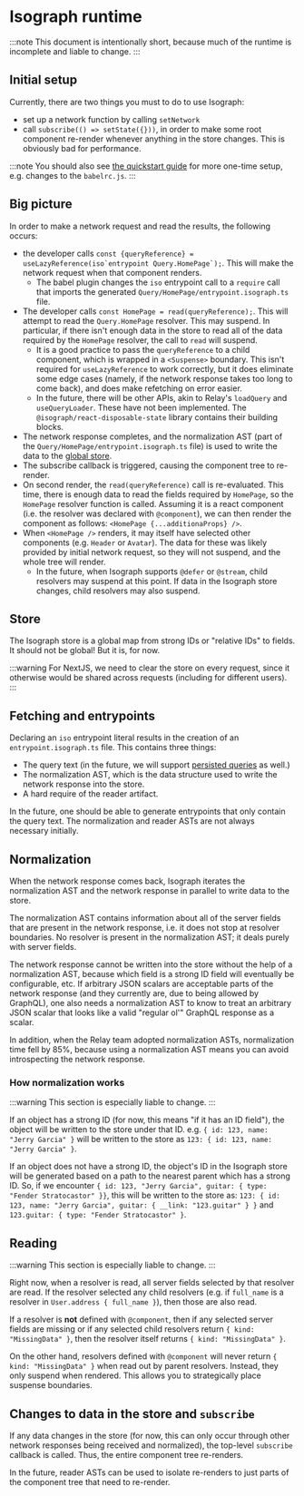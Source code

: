 # Isograph runtime

:::note
This document is intentionally short, because much of the runtime is incomplete and liable to change.
:::

## Initial setup

Currently, there are two things you must to do to use Isograph:

- set up a network function by calling `setNetwork`
- call `subscribe(() => setState({}))`, in order to make some root component re-render whenever anything in the store changes. This is obviously bad for performance.

:::note
You should also see [the quickstart guide](../../quickstart) for more one-time setup, e.g. changes to the `babelrc.js`.
:::

## Big picture

In order to make a network request and read the results, the following occurs:

- the developer calls `` const {queryReference} = useLazyReference(iso`entrypoint Query.HomePage`); ``. This will make the network request when that component renders.
  - The babel plugin changes the `iso` entrypoint call to a `require` call that imports the generated `Query/HomePage/entrypoint.isograph.ts` file.
- The developer calls `const HomePage = read(queryReference);`. This will attempt to read the `Query.HomePage` resolver. This may suspend. In particular, if there isn't enough data in the store to read all of the data required by the `HomePage` resolver, the call to `read` will suspend.
  - It is a good practice to pass the `queryReference` to a child component, which is wrapped in a `<Suspense>` boundary. This isn't required for `useLazyReference` to work correctly, but it does eliminate some edge cases (namely, if the network response takes too long to come back), and does make refetching on error easier.
  - In the future, there will be other APIs, akin to Relay's `loadQuery` and `useQueryLoader`. These have not been implemented. The `@isograph/react-disposable-state` library contains their building blocks.
- The network response completes, and the normalization AST (part of the `Query/HomePage/entrypoint.isograph.ts` file) is used to write the data to the [global store](#store).
- The subscribe callback is triggered, causing the component tree to re-render.
- On second render, the `read(queryReference)` call is re-evaluated. This time, there is enough data to read the fields required by `HomePage`, so the `HomePage` resolver function is called. Assuming it is a react component (i.e. the resolver was declared with `@component`), we can then render the component as follows: `<HomePage {...additionaProps} />`.
- When `<HomePage />` renders, it may itself have selected other components (e.g. `Header` or `Avatar`). The data for these was likely provided by initial network request, so they will not suspend, and the whole tree will render.
  - In the future, when Isograph supports `@defer` or `@stream`, child resolvers may suspend at this point. If data in the Isograph store changes, child resolvers may also suspend.

## Store

The Isograph store is a global map from strong IDs or "relative IDs" to fields. It should not be global! But it is, for now.

:::warning
For NextJS, we need to clear the store on every request, since it otherwise would be shared across requests (including for different users).
:::

## Fetching and entrypoints

Declaring an `iso` entrypoint literal results in the creation of an `entrypoint.isograph.ts` file. This contains three things:

- The query text (in the future, we will support [persisted queries](https://relay.dev/docs/guides/persisted-queries/) as well.)
- The normalization AST, which is the data structure used to write the network response into the store.
- A hard require of the reader artifact.

In the future, one should be able to generate entrypoints that only contain the query text. The normalization and reader ASTs are not always necessary initially.

## Normalization

When the network response comes back, Isograph iterates the normalization AST and the network response in parallel to write data to the store.

The normalization AST contains information about all of the server fields that are present in the network response, i.e. it does not stop at resolver boundaries. No resolver is present in the normalization AST; it deals purely with server fields.

The network response cannot be written into the store without the help of a normalization AST, because which field is a strong ID field will eventually be configurable, etc. If arbitrary JSON scalars are acceptable parts of the network response (and they currently are, due to being allowed by GraphQL), one also needs a normalization AST to know to treat an arbitrary JSON scalar that looks like a valid "regular ol'" GraphQL response as a scalar.

In addition, when the Relay team adopted normalization ASTs, normalization time fell by 85%, because using a normalization AST means you can avoid introspecting the network response.

### How normalization works

:::warning
This section is especially liable to change.
:::

If an object has a strong ID (for now, this means "if it has an ID field"), the object will be written to the store under that ID. e.g. `{ id: 123, name: "Jerry Garcia" }` will be written to the store as `123: { id: 123, name: "Jerry Garcia" }`.

If an object does not have a strong ID, the object's ID in the Isograph store will be generated based on a path to the nearest parent which has a strong ID. So, if we encounter `{ id: 123, "Jerry Garcia", guitar: { type: "Fender Stratocastor" }}`, this will be written to the store as: `123: { id: 123, name: "Jerry Garcia", guitar: { __link: "123.guitar" } }` and `123.guitar: { type: "Fender Stratocastor" }`.

## Reading

:::warning
This section is especially liable to change.
:::

Right now, when a resolver is read, all server fields selected by that resolver are read. If the resolver selected any child resolvers (e.g. if `full_name` is a resolver in `User.address { full_name }`), then those are also read.

If a resolver is **not** defined with `@component`, then if any selected server fields are missing or if any selected child resolvers return `{ kind: "MissingData" }`, then the resolver itself returns `{ kind: "MissingData" }`.

On the other hand, resolvers defined with `@component` will never return `{ kind: "MissingData" }` when read out by parent resolvers. Instead, they only suspend when rendered. This allows you to strategically place suspense boundaries.

## Changes to data in the store and `subscribe`

If any data changes in the store (for now, this can only occur through other network responses being received and normalized), the top-level `subscribe` callback is called. Thus, the entire component tree re-renders.

In the future, reader ASTs can be used to isolate re-renders to just parts of the component tree that need to re-render.
